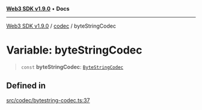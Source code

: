 [**Web3 SDK v1.9.0**](../../../README.md) • **Docs**

***

[Web3 SDK v1.9.0](../../../globals.md) / [codec](../README.md) / byteStringCodec

# Variable: byteStringCodec

> `const` **byteStringCodec**: [`ByteStringCodec`](../classes/ByteStringCodec.md)

## Defined in

[src/codec/bytestring-codec.ts:37](https://github.com/Mystic-Nayy/alephium-web3/blob/c1afd789a197ce5fe21f08c2965942090157c33d/packages/web3/src/codec/bytestring-codec.ts#L37)
